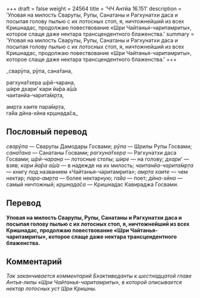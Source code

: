 +++
draft = false
weight = 24564
title = 'ЧЧ Антйа 16.151'
description = 'Уповая на милость Сварупы, Рупы, Санатаны и Рагхунатхи даса и посыпая голову пылью с их лотосных стоп, я, ничтожнейший из всех Кришнадас, продолжаю повествование «Шри Чайтанья-чаритамриты», которое слаще даже нектара трансцендентного блаженства.'
summary = 'Уповая на милость Сварупы, Рупы, Санатаны и Рагхунатхи даса и посыпая голову пылью с их лотосных стоп, я, ничтожнейший из всех Кришнадас, продолжаю повествование «Шри Чайтанья-чаритамриты», которое слаще даже нектара трансцендентного блаженства.'
+++

_сварӯпа, рӯпа, сана̄тана,  
  
рагхуна̄тхера ш́рӣ-чаран̣а,  
ш́ире дхари’ кари йа̄ра а̄ш́а  
чаитанйа-чарита̄мр̣та,  
  
амр̣та хаите пара̄мр̣та,  
га̄йа дӣна-хӣна кр̣шн̣ада̄са_

## Пословный перевод

_сварӯпа_ — Сварупы Дамодары Госвами; _рӯпа_ — Шрилы Рупы Госвами; _сана̄тана_ — Санатаны Госвами; _рагхуна̄тхера_ — Рагхунатхи даса Госвами; _ш́рӣ_\-_чаран̣а_ — лотосные стопы; _ш́ире_ — на голову; _дхари’_ — взяв; _кари_ _йа̄ра_ _а̄ш́а_ — в надежде на их милость; _чаитанйа_\-_чарита̄мр̣та_ — книгу под названием «Чайтанья-чаритамрита»; _амр̣та_ _хаите_ — чем нектар; _пара_\-_амр̣та_ — более нектарную; _га̄йа_ — поет; _дӣна_\-_хӣна_ — самый ничтожный; _кр̣шн̣ада̄са_ — Кришнадас Кавираджа Госвами.

## Перевод

**Уповая на милость Сварупы, Рупы, Санатаны и Рагхунатхи даса и посыпая голову пылью с их лотосных стоп, я, ничтожнейший из всех Кришнадас, продолжаю повествование «Шри Чайтанья-чаритамриты», которое слаще даже нектара трансцендентного блаженства.**

## Комментарий

_Так заканчивается комментарий Бхактиведанты к шестнадцатой главе Антья-лилы «Шри Чайтанья-чаритамриты», в которой описывается нектар лотосных уст Шри Кришны._
